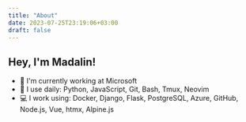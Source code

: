 ```yaml
---
title: "About"
date: 2023-07-25T23:19:06+03:00
draft: false
---
```


## Hey, I'm Madalin!

- 🏢 I'm currently working at Microsoft
- 🚀 I use daily: Python, JavaScript, Git, Bash, Tmux, Neovim
- 💻 I work using: Docker, Django, Flask, PostgreSQL, Azure, GitHub, Node.js, Vue, htmx, Alpine.js

